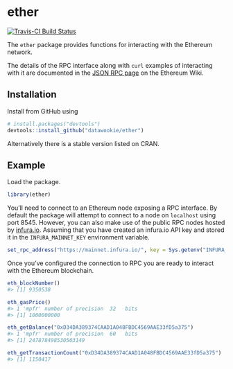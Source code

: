 
<!-- README.md is generated from README.Rmd. Please edit that file -->

# ether

[![Travis-CI Build
Status](https://travis-ci.org/datawookie/ether.svg?branch=master)](https://travis-ci.org/datawookie/ether)

The `ether` package provides functions for interacting with the Ethereum
network.

The details of the RPC interface along with `curl` examples of
interacting with it are documented in the [JSON RPC
page](https://github.com/ethereum/wiki/wiki/JSON-RPC) on the Ethereum
Wiki.

## Installation

Install from GitHub using

``` r
# install.packages("devtools")
devtools::install_github("datawookie/ether")
```

Alternatively there is a stable version listed on CRAN.

## Example

Load the package.

``` r
library(ether)
```

You’ll need to connect to an Ethereum node exposing a RPC interface. By
default the package will attempt to connect to a node on `localhost`
using port 8545. However, you can also make use of the public RPC nodes
hosted by [infura.io](https://infura.io/). Assuming that you have
created an infura.io API key and stored it in the `INFURA_MAINNET_KEY`
environment
variable.

``` r
set_rpc_address("https://mainnet.infura.io/", key = Sys.getenv("INFURA_MAINNET_KEY"))
```

Once you’ve configured the connection to RPC you are ready to interact
with the Ethereum blockchain.

``` r
eth_blockNumber()
#> [1] 9350538
```

``` r
eth_gasPrice()
#> 1 'mpfr' number of precision  32   bits 
#> [1] 1000000000
```

``` r
eth_getBalance("0xD34DA389374CAAD1A048FBDC4569AAE33fD5a375")
#> 1 'mpfr' number of precision  60   bits 
#> [1] 247878498530503149
```

``` r
eth_getTransactionCount("0xD34DA389374CAAD1A048FBDC4569AAE33fD5a375")
#> [1] 1150417
```
